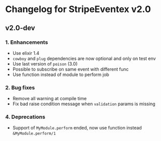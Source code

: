 # Changelog for StripeEventex v2.0

## v2.0-dev

### 1. Enhancements
- Use elixir 1.4
- `cowboy` and `plug` dependencies are now optional and only on test env
- Use last version of `poison` (3.0)
- Possible to subscribe on same event with different func
- Use function instead of module to perform job

### 2. Bug fixes
- Remove all warning at compile time
- Fix bad raise condition message when `validation` params is missing

### 4. Deprecations
- Support of `MyModule.perform` ended, now use function instead `&MyModule.perform/1`
